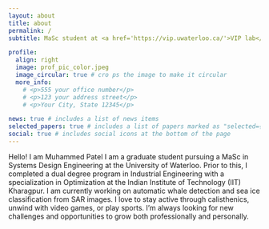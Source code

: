 ```yaml
---
layout: about
title: about
permalink: /
subtitle: MaSc student at <a href='https://vip.uwaterloo.ca/'>VIP lab</a>, <a href='https://uwaterloo.ca/'>University of Waterloo</a>.

profile:
  align: right
  image: prof_pic_color.jpeg
  image_circular: true # cro ps the image to make it circular
  more_info: 
    # <p>555 your office number</p>
    # <p>123 your address street</p>
    # <p>Your City, State 12345</p>

news: true # includes a list of news items
selected_papers: true # includes a list of papers marked as "selected={true}"
social: true # includes social icons at the bottom of the page
---
```


Hello! I am Muhammed Patel I am a graduate student pursuing a MaSc in Systems Design Engineering at the University of Waterloo. Prior to this, I completed a dual degree program in Industrial Engineering with a specialization in Optimization at the Indian Institute of Technology (IIT) Kharagpur. I am currently working on automatic whale detection and sea ice classification from SAR images. I love to stay active through calisthenics, unwind with video games, or play sports. I’m always looking for new challenges and opportunities to grow both professionally and personally.